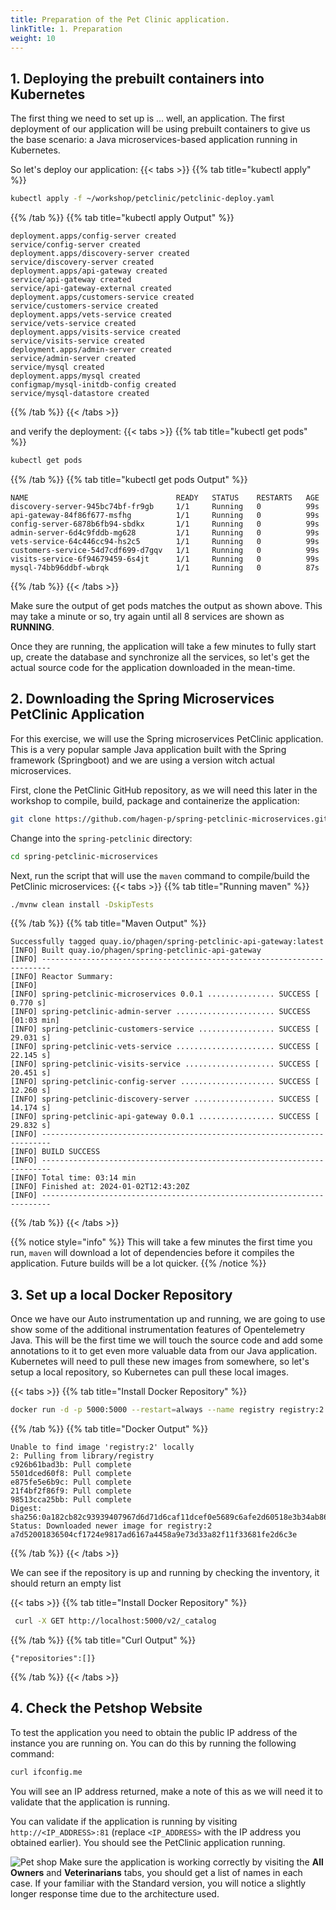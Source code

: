 ```yaml
---
title: Preparation of the Pet Clinic application. 
linkTitle: 1. Preparation
weight: 10
---
```


## 1. Deploying the prebuilt containers into Kubernetes

The first thing we need to set up is ... well, an application. The first deployment of our application will be using prebuilt containers to give us the base scenario: a Java microservices-based application running in Kubernetes.

So let's deploy our application:
{{< tabs >}}
{{% tab title="kubectl apply" %}}

```bash
kubectl apply -f ~/workshop/petclinic/petclinic-deploy.yaml
```

{{% /tab %}}
{{% tab title="kubectl apply Output" %}}

```text
deployment.apps/config-server created
service/config-server created
deployment.apps/discovery-server created
service/discovery-server created
deployment.apps/api-gateway created
service/api-gateway created
service/api-gateway-external created
deployment.apps/customers-service created
service/customers-service created
deployment.apps/vets-service created
service/vets-service created
deployment.apps/visits-service created
service/visits-service created
deployment.apps/admin-server created
service/admin-server created
service/mysql created
deployment.apps/mysql created
configmap/mysql-initdb-config created
service/mysql-datastore created
```

{{% /tab %}}
{{< /tabs >}}

and verify the deployment:
{{< tabs >}}
{{% tab title="kubectl get pods" %}}

```bash
kubectl get pods
```

{{% /tab %}}
{{% tab title="kubectl get pods Output" %}}

```text
NAME                                 READY   STATUS    RESTARTS   AGE
discovery-server-945bc74bf-fr9gb     1/1     Running   0          99s
api-gateway-84f86f677-msfhg          1/1     Running   0          99s
config-server-6878b6fb94-sbdkx       1/1     Running   0          99s
admin-server-6d4c9fddb-mg628         1/1     Running   0          99s
vets-service-64c446cc94-hs2c5        1/1     Running   0          99s
customers-service-54d7cdf699-d7gqv   1/1     Running   0          99s
visits-service-6f94679459-6s4jt      1/1     Running   0          99s
mysql-74bb96ddbf-wbrqk               1/1     Running   0          87s
```

{{% /tab %}}
{{< /tabs >}}

Make sure the output of get pods matches the output as shown above. This may take a minute or so, try again until all 8 services are shown as **RUNNING**.  

Once they are running, the application will take a few minutes to  fully start up, create the database and synchronize all the services, so let's get the actual source code for the application downloaded in the mean-time.

## 2. Downloading the Spring Microservices PetClinic Application

 For this exercise, we will use the Spring microservices PetClinic application. This is a very popular sample Java application built with the Spring framework (Springboot) and we are using a version witch actual microservices.

First, clone the PetClinic GitHub repository, as we will need this later in the workshop to compile, build, package and containerize the application:

```bash
git clone https://github.com/hagen-p/spring-petclinic-microservices.git
```

Change into the `spring-petclinic` directory:

```bash
cd spring-petclinic-microservices
```
<!--
Next, we will start a Docker container running Locust that will generate some simple traffic to the PetClinic application. Locust is a simple load-testing tool that can be used to generate traffic to a web application.

```bash
docker run --network="host" -d -p 8090:8090 -v ~/workshop/petclinic:/mnt/locust docker.io/locustio/locust -f /mnt/locust/locustfile.py --headless -u 1 -r 1 -H http://127.0.0.1:8083
```
-->
Next, run the script that will use the `maven` command to compile/build the PetClinic microservices:
{{< tabs >}}
{{% tab title="Running maven" %}}

```bash
./mvnw clean install -DskipTests
```

{{% /tab %}}
{{% tab title="Maven Output" %}}

```text
Successfully tagged quay.io/phagen/spring-petclinic-api-gateway:latest
[INFO] Built quay.io/phagen/spring-petclinic-api-gateway
[INFO] ------------------------------------------------------------------------
[INFO] Reactor Summary:
[INFO] 
[INFO] spring-petclinic-microservices 0.0.1 ............... SUCCESS [  0.770 s]
[INFO] spring-petclinic-admin-server ...................... SUCCESS [01:03 min]
[INFO] spring-petclinic-customers-service ................. SUCCESS [ 29.031 s]
[INFO] spring-petclinic-vets-service ...................... SUCCESS [ 22.145 s]
[INFO] spring-petclinic-visits-service .................... SUCCESS [ 20.451 s]
[INFO] spring-petclinic-config-server ..................... SUCCESS [ 12.260 s]
[INFO] spring-petclinic-discovery-server .................. SUCCESS [ 14.174 s]
[INFO] spring-petclinic-api-gateway 0.0.1 ................. SUCCESS [ 29.832 s]
[INFO] ------------------------------------------------------------------------
[INFO] BUILD SUCCESS
[INFO] ------------------------------------------------------------------------
[INFO] Total time: 03:14 min
[INFO] Finished at: 2024-01-02T12:43:20Z
[INFO] ------------------------------------------------------------------------
```

{{% /tab %}}
{{< /tabs >}}

{{% notice style="info" %}}
This will take a few minutes the first time you run, `maven` will download a lot of dependencies before it compiles the application. Future builds will be a lot quicker.
{{% /notice %}}

## 3. Set up a local Docker Repository

Once we have our Auto instrumentation up and running, we are going to use show some  of the additional instrumentation features of Opentelemetry Java. This will be the first time we will touch the source code and add some annotations to it to get even more valuable data from our Java application. Kubernetes will need to pull these new images from somewhere, so let's setup a local repository, so Kubernetes can pull these local images.

{{< tabs >}}
{{% tab title="Install Docker Repository" %}}

```bash
docker run -d -p 5000:5000 --restart=always --name registry registry:2 
```

{{% /tab %}}
{{% tab title="Docker Output" %}}

``` text
Unable to find image 'registry:2' locally
2: Pulling from library/registry
c926b61bad3b: Pull complete 
5501dced60f8: Pull complete 
e875fe5e6b9c: Pull complete 
21f4bf2f86f9: Pull complete 
98513cca25bb: Pull complete 
Digest: sha256:0a182cb82c93939407967d6d71d6caf11dcef0e5689c6afe2d60518e3b34ab86
Status: Downloaded newer image for registry:2
a7d52001836504cf1724e9817ad6167a4458a9e73d33a82f11f33681fe2d6c3e
```

{{% /tab %}}
{{< /tabs >}}

We can see if  the repository is up and running by checking the inventory, it should return an empty list

{{< tabs >}}
{{% tab title="Install Docker Repository" %}}

```bash
 curl -X GET http://localhost:5000/v2/_catalog 
```

{{% /tab %}}
{{% tab title="Curl Output" %}}

``` text
{"repositories":[]}
```

{{% /tab %}}
{{< /tabs >}}

## 4. Check the Petshop Website

To test the application you need to obtain the public IP address of the instance you are running on. You can do this by running the following command:

```bash
curl ifconfig.me

```

You will see an IP address returned, make a note of this as we will need it to validate that the application is running.

You can validate if the application is running by visiting `http://<IP_ADDRESS>:81` (replace `<IP_ADDRESS>` with the IP address you obtained earlier). You should see the PetClinic application running.  

![Pet shop](../images/petclinic.png)
Make sure the application is working correctly by visiting the **All Owners** and **Veterinarians** tabs, you should get a list of names in each case. If your familiar with the Standard version, you will notice a slightly longer response time due to the architecture used.
